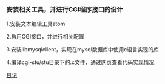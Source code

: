 ### 安装相关工具，并进行CGI程序接口的设计

1.安装文本编辑工具atom

2.启用CGI接口，并进行相关配置

3.安装libmysqlclient，实现在mysql数据库中使用c语言实现的库

4.编译cgi-stu/stu目录下的.c文件，通过网页查看代码实现情况

[日记](../doc/atom.md)
